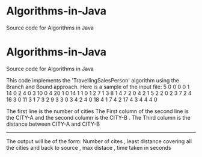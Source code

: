 # Algorithms-in-Java
Source code for Algorithms in Java
# Algorithms-in-Java
Source code for Algorithms in Java

This code implements the 'TravellingSalesPerson' algorithm using the Branch and Bound approach.
Here is a sample of the input file:
5
0 0 0
0 1 14
0 2 4
0 3 10
0 4 20
1 0 14
1 1 0
1 2 7
1 3 8
1 4 7
2 0 4
2 1 5
2 2 0
2 3 7
2 4 16
3 0 11
3 1 7
3 2 9
3 3 0
3 4 2
4 0 18
4 1 7
4 2 17
4 3 4
4 4 0

The first line is the number of cities
The First column of the second line is the CITY-A and the second column is the CITY-B . 
The Third column is the distance between CITY-A and CITY-B

------------------------------------------------------------------------------------------

The output will be of the form:
Number of cites , least distance covering all the cities and back to source , max distace , time taken in seconds

